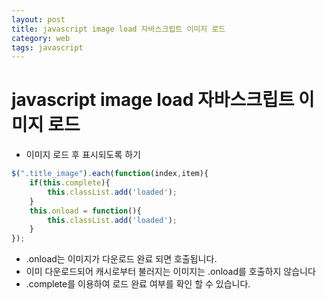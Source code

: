 ```yaml
---
layout: post
title: javascript image load 자바스크립트 이미지 로드
category: web
tags: javascript
---
```


# javascript image load 자바스크립트 이미지 로드
* 이미지 로드 후 표시되도록 하기

```javascript
$(".title_image").each(function(index,item){
    if(this.complete){
        this.classList.add('loaded');
    }
    this.onload = function(){
        this.classList.add('loaded');
    }
});
```
* .onload는 이미지가 다운로드 완료 되면 호출됩니다.
* 이미 다운로드되어 캐시로부터 불러지는 이미지는 .onload를 호출하지 않습니다
* .complete를 이용하여 로드 완료 여부를 확인 할 수 있습니다.